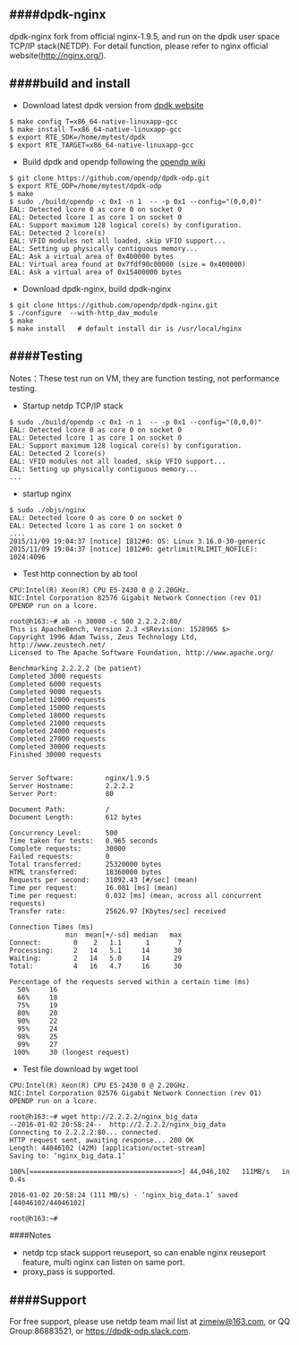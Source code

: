 ####dpdk-nginx
--------------
dpdk-nginx fork from official nginx-1.9.5, and run on the dpdk user space TCP/IP stack(NETDP). For detail function, please refer to nginx official website(http://nginx.org/).

####build and install
--------------
*  Download latest dpdk version from [dpdk website](http://dpdk.org/)
```
$ make config T=x86_64-native-linuxapp-gcc
$ make install T=x86_64-native-linuxapp-gcc
$ export RTE_SDK=/home/mytest/dpdk
$ export RTE_TARGET=x86_64-native-linuxapp-gcc
```
*  Build dpdk and opendp following the [opendp wiki](https://github.com/opendp/dpdk-odp/wiki/Compile-APP-with-netdp) 
```
$ git clone https://github.com/opendp/dpdk-odp.git
$ export RTE_ODP=/home/mytest/dpdk-odp
$ make
$ sudo ./build/opendp -c 0x1 -n 1  -- -p 0x1 --config="(0,0,0)"
EAL: Detected lcore 0 as core 0 on socket 0
EAL: Detected lcore 1 as core 1 on socket 0
EAL: Support maximum 128 logical core(s) by configuration.
EAL: Detected 2 lcore(s)
EAL: VFIO modules not all loaded, skip VFIO support...
EAL: Setting up physically contiguous memory...
EAL: Ask a virtual area of 0x400000 bytes
EAL: Virtual area found at 0x7fdf90c00000 (size = 0x400000)
EAL: Ask a virtual area of 0x15400000 bytes
```
*  Download dpdk-nginx, build dpdk-nginx

```
$ git clone https://github.com/opendp/dpdk-nginx.git
$ ./configure  --with-http_dav_module
$ make
$ make install   # default install dir is /usr/local/nginx
```
####Testing
--------------
Notes：These test run on VM, they are function testing, not performance testing.
*  Startup netdp TCP/IP stack
```
$ sudo ./build/opendp -c 0x1 -n 1  -- -p 0x1 --config="(0,0,0)"
EAL: Detected lcore 0 as core 0 on socket 0
EAL: Detected lcore 1 as core 1 on socket 0
EAL: Support maximum 128 logical core(s) by configuration.
EAL: Detected 2 lcore(s)
EAL: VFIO modules not all loaded, skip VFIO support...
EAL: Setting up physically contiguous memory...
...
```
*  startup nginx
```
$ sudo ./objs/nginx
EAL: Detected lcore 0 as core 0 on socket 0
EAL: Detected lcore 1 as core 1 on socket 0
....
2015/11/09 19:04:37 [notice] 1812#0: OS: Linux 3.16.0-30-generic
2015/11/09 19:04:37 [notice] 1812#0: getrlimit(RLIMIT_NOFILE): 1024:4096
```
*  Test http connection by ab tool
```
CPU:Intel(R) Xeon(R) CPU E5-2430 0 @ 2.20GHz.
NIC:Intel Corporation 82576 Gigabit Network Connection (rev 01) 
OPENDP run on a lcore.

root@h163:~# ab -n 30000 -c 500 2.2.2.2:80/
This is ApacheBench, Version 2.3 <$Revision: 1528965 $>
Copyright 1996 Adam Twiss, Zeus Technology Ltd, http://www.zeustech.net/
Licensed to The Apache Software Foundation, http://www.apache.org/

Benchmarking 2.2.2.2 (be patient)
Completed 3000 requests
Completed 6000 requests
Completed 9000 requests
Completed 12000 requests
Completed 15000 requests
Completed 18000 requests
Completed 21000 requests
Completed 24000 requests
Completed 27000 requests
Completed 30000 requests
Finished 30000 requests


Server Software:        nginx/1.9.5
Server Hostname:        2.2.2.2
Server Port:            80

Document Path:          /
Document Length:        612 bytes

Concurrency Level:      500
Time taken for tests:   0.965 seconds
Complete requests:      30000
Failed requests:        0
Total transferred:      25320000 bytes
HTML transferred:       18360000 bytes
Requests per second:    31092.43 [#/sec] (mean)
Time per request:       16.081 [ms] (mean)
Time per request:       0.032 [ms] (mean, across all concurrent requests)
Transfer rate:          25626.97 [Kbytes/sec] received

Connection Times (ms)
              min  mean[+/-sd] median   max
Connect:        0    2   1.1      1       7
Processing:     2   14   5.1     14      30
Waiting:        2   14   5.0     14      29
Total:          4   16   4.7     16      30

Percentage of the requests served within a certain time (ms)
  50%     16
  66%     18
  75%     19
  80%     20
  90%     22
  95%     24
  98%     25
  99%     27
 100%     30 (longest request)

```
*  Test file download by wget tool
```
CPU:Intel(R) Xeon(R) CPU E5-2430 0 @ 2.20GHz.
NIC:Intel Corporation 82576 Gigabit Network Connection (rev 01) 
OPENDP run on a lcore.

root@h163:~# wget http://2.2.2.2/nginx_big_data
--2016-01-02 20:58:24--  http://2.2.2.2/nginx_big_data
Connecting to 2.2.2.2:80... connected.
HTTP request sent, awaiting response... 200 OK
Length: 44046102 (42M) [application/octet-stream]
Saving to: ‘nginx_big_data.1’

100%[=====================================>] 44,046,102   111MB/s   in 0.4s

2016-01-02 20:58:24 (111 MB/s) - ‘nginx_big_data.1’ saved [44046102/44046102]

root@h163:~#
```
####Notes
* netdp tcp stack support reuseport, so can enable nginx reuseport feature, multi nginx can listen on same port.
* proxy_pass is supported.

####Support
-------
For free support, please use netdp team mail list at zimeiw@163.com, or QQ Group:86883521, or https://dpdk-odp.slack.com.

